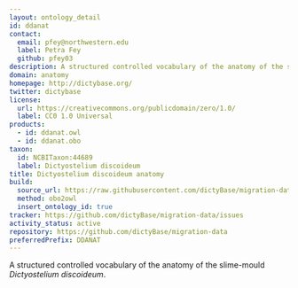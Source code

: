 ```yaml
---
layout: ontology_detail
id: ddanat
contact:
  email: pfey@northwestern.edu
  label: Petra Fey
  github: pfey03
description: A structured controlled vocabulary of the anatomy of the slime-mold Dictyostelium discoideum
domain: anatomy
homepage: http://dictybase.org/
twitter: dictybase
license:
  url: https://creativecommons.org/publicdomain/zero/1.0/
  label: CC0 1.0 Universal
products:
  - id: ddanat.owl
  - id: ddanat.obo
taxon:
  id: NCBITaxon:44689
  label: Dictyostelium discoideum
title: Dictyostelium discoideum anatomy
build:
  source_url: https://raw.githubusercontent.com/dictyBase/migration-data/master/ontologies/dicty_anatomy.obo
  method: obo2owl
  insert_ontology_id: true
tracker: https://github.com/dictyBase/migration-data/issues
activity_status: active
repository: https://github.com/dictyBase/migration-data
preferredPrefix: DDANAT
---
```


A structured controlled vocabulary of the anatomy of the slime-mould <i>Dictyostelium discoideum</i>.
